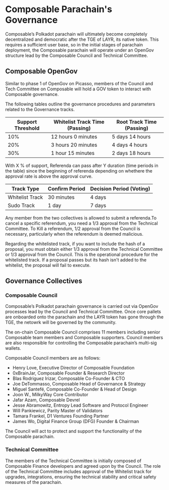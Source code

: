 # Composable Parachain's Governance

Composable’s Polkadot parachain will ultimately become completely decentralized and democratic after the TGE of LAYR, its native token. This requires a sufficient user base, so in the initial stages of parachain deployment, the Composable parachain will operate under an OpenGov structure lead by the Composable Council and Technical Committee. 

## Composable OpenGov

Similar to phase 1 of OpenGov on Picasso, members of the Council and Tech Committee on Composable will hold a GOV token to interact with Composable governance.

The following tables outline the governance procedures and parameters related to the Governance tracks.

| Support Threshold | Whitelist Track Time (Passing) | Root Track Time (Passing) |
|-------------------|--------------------------|----------------------|
| 10%               | 12 hours 0 minutes       | 5 days 14 hours      |
| 20%               | 3 hours 20 minutes       | 4 days 4 hours       |
| 30%               | 1 hour 15 minutes        | 2 days 18 hours      |

With X % of support, Referenda can pass after Y duration (time periods in the table) since the beginning of referenda depending on whethere the approval rate is above the approval curve.

<!-- ![whitelist-curve](../whitelist-track.png)
*Approval curve for the Whitelist Track*

![root-curve](../root-track.png)
*Approval curve for the Root Track* -->


| Track Type            | Confirm Period    | Decision Period (Voting) |
|-----------------------|-------------------|--------------------------|
| Whitelist Track       | 30 minutes        | 4 days                   |
| Sudo Track            | 1 day             | 7 days                   |


Any member from the two collectives is allowed to submit a referenda.To cancel a specific referendum, you need a 1/3 approval from the Technical Committee. To Kill a referendum, 1/2 approval from the Council is necessary, particularly when the referendum is deemed malicious.

Regarding the whitelisted track, if you want to include the hash of a proposal, you must obtain either 1/3 approval from the Technical Committee or 1/3 approval from the Council. This is the operational procedure for the whitelisted track. If a proposal passes but its hash isn't added to the whitelist, the proposal will fail to execute.
## Governance Collectives
### Composable Council

Composable’s Polkadot parachain governance is carried out via OpenGov processes lead by the Council and Technical Committee. Once core pallets are onboarded onto the parachain and the LAYR token has gone through the TGE, the netowrk will be governed by the community. 

The on-chain Composable Council comprises 11 members including senior Composable team members and Composable supporters. Council members are also responsible for controlling the Composable parachain’s multi-sig wallets.

Composable Council members are as follows:

- Henry Love, Executive Director of Composable Foundation
- 0xBrainJar, Composable Founder & Research Director
- Blas Rodriguez Irizar, Composable Co-Founder & CTO
- Joe DeTommasso, Composable Head of Governance & Strategy
- Miguel Santefé, Composable Co-Founder & Head of Design
- Joon W., MilkyWay Core Contributor
- Jafar Azam, Composable Devrel
- Jesse Abramowitz, Entropy Lead Software and Protocol Engineer
- Will Pankiewicz, Parity Master of Validators
- Tamara Frankel, D1 Ventures Founding Partner
- James Wo, Digital Finance Group (DFG) Founder & Chairman

The Council will act to protect and support the functionality of the Composable parachain. 

### Technical Committee

The members of the Technical Committee is initially composed of Composable Finance developers and agreed upon by the Council. The role of the Technical Committee includes approval of the Whitelist track for upgrades, integrations, ensuring the technical stability and critical safety measures of the parachain. 